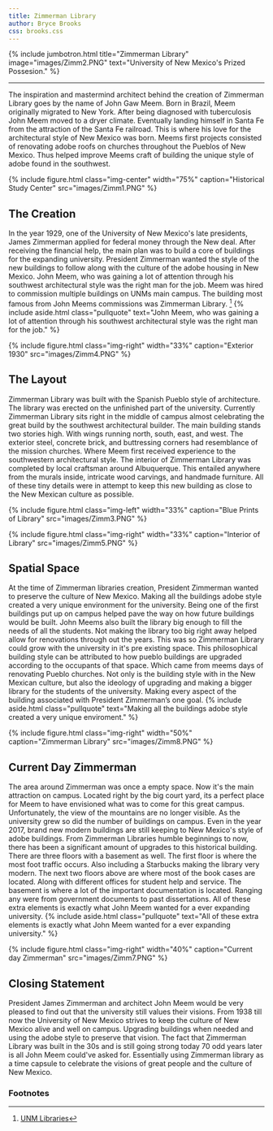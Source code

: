 ```yaml
---
title: Zimmerman Library
author: Bryce Brooks
css: brooks.css
---
```

{% include jumbotron.html
title="Zimmerman Library"
image="images/Zimm2.PNG"
text="University of New Mexico's Prized Possesion."
%}

***

The inspiration and mastermind architect behind the creation of Zimmerman Library goes by the name of John Gaw Meem. Born in Brazil, Meem originally migrated to New York. After being diagnosed with tuberculosis John Meem moved to a dryer climate. Eventually landing himself in Santa Fe from the attraction of the Santa Fe railroad. This is where his love for the architectural style of New Mexico was born. Meems first projects consisted of renovating adobe roofs on churches throughout the Pueblos of New Mexico. Thus helped improve Meems craft of building the unique style of adobe found in the southwest.

{% include figure.html
  class="img-center"
  width="75%"
  caption="Historical Study Center"
  src="images/Zimm1.PNG" %}

## The Creation

In the year 1929, one of the University of New Mexico's late presidents, James Zimmerman applied for federal money through the New deal. After receiving the financial help, the main plan was to build a core of buildings for the expanding university. President Zimmerman wanted the style of the new buildings to follow along with the culture of the adobe housing in New Mexico. John Meem, who was gaining a lot of attention through his southwest architectural style was the right man for the job. Meem was hired to commission multiple buildings on UNMs main campus. The building most famous from John Meems commissions was Zimmerman Library. [^source1]
{% include aside.html
  class="pullquote"
  text="John Meem, who was gaining a lot of attention through his southwest architectural style was the right man for the job."
  %}


{% include figure.html
  class="img-right"
  width="33%"
  caption="Exterior 1930"
  src="images/Zimm4.PNG"
%}

## The Layout

Zimmerman Library was built with the Spanish Pueblo style of architecture. The library was erected on the unfinished part of the university. Currently Zimmerman Library sits right in the middle of campus almost celebrating the great build by the southwest architectural builder. The main building stands two stories high. With wings running north, south, east, and west. The exterior steel, concrete brick, and buttressing corners had resemblance of the mission churches. Where Meem first received experience to the southwestern architectural style. The interior of Zimmerman Library was completed by local craftsman around Albuquerque. This entailed anywhere from the murals inside, intricate wood carvings, and handmade furniture. All of these tiny details were in attempt to keep this new building as close to the New Mexican culture as possible.

{% include figure.html
  class="img-left"
  width="33%"
  caption="Blue Prints of Library"
  src="images/Zimm3.PNG"
%}


{% include figure.html
  class="img-right"
  width="33%"
  caption="Interior of Library"
  src="images/Zimm5.PNG"
%}

## Spatial Space

At the time of Zimmerman libraries creation, President Zimmerman wanted to preserve the culture of New Mexico. Making all the buildings adobe style created a very unique environment for the university. Being one of the first buildings put up on campus helped pave the way on how future buildings would be built. John Meems also built the library big enough to fill the needs of all the students. Not making the library too big right away helped allow for renovations through out the years. This was so Zimmerman Library could grow with the university in it's pre existing space. This philosophical building style can be attributed to how pueblo buildings are upgraded according to the occupants of that space. Which came from meems days of renovating Pueblo churches. Not only is the building style with in the New Mexican culture, but also the ideology of upgrading and making a bigger library for the students of the university. Making every aspect of the building associated with President Zimmerman’s one goal.
{% include aside.html
  class="pullquote"
  text="Making all the buildings adobe style created a very unique enviroment."
  %}


{% include figure.html
class="img-right"
width="50%"
caption="Zimmerman Library"
src="images/Zimm8.PNG"
%}

## Current Day Zimmerman

The area around Zimmerman was once a empty space. Now it's the main attraction on campus. Located right by the big court yard, its a perfect place for Meem to have envisioned what was to come for this great campus. Unfortunately, the view of the mountains are no longer visible. As the university grew so did the number of buildings on campus. Even in the year 2017, brand new modern buildings are still keeping to New Mexico's style of adobe buildings. From Zimmerman Libraries humble beginnings to now, there has been a significant amount of upgrades to this historical building. There are three floors with a basement as well. The first floor is where the most foot traffic occurs. Also including a Starbucks making the library very modern. The next two floors above are where most of the book cases are located. Along with different offices for student help and service. The basement is where a lot of the important documentation is located. Ranging any were from government documents to past dissertations. All of these extra elements is exactly what John Meem wanted for a ever expanding university. 
{% include aside.html
  class="pullquote"
  text="All of these extra elements is exactly what John Meem wanted for a ever expanding university."
  %}


{% include figure.html
  class="img-right"
  width="40%"
  caption="Current day Zimmerman"
  src="images/Zimm7.PNG"
%}

## Closing Statement

President James Zimmerman and architect John Meem would be very pleased to find out that the university still values their visions. From 1938 till now the University of New Mexico strives to keep the culture of New Mexico alive and well on campus. Upgrading buildings when needed and using the adobe style to preserve that vision. The fact that Zimmerman Library was built in the 30s and is still going strong today 70 odd years later is all John Meem could've asked for. Essentially using Zimmerman library as a time capsule to celebrate the visions of great people and the culture of New Mexico.

### Footnotes
[^source1]: [UNM Libraries](http://library.unm.edu/zimmerman75/index.php)

